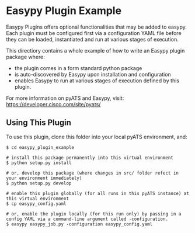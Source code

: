 # Easypy Plugin Example

Easypy Plugins offers optional functionalities that may be added to easypy. Each
plugin must be configured first via a configuration YAML file before they can be
loaded, instantiated and run at various stages of execution.

This directiory contains a whole example of how to write an Easypy plugin
package where:

- the plugin comes in a form standard python package
- is auto-discovered by Easypy upon installation and configuration
- enables Easypy to run at various stages of execution defined by this plugin.

For more information on pyATS and Easypy, visit:
https://developer.cisco.com/site/pyats/

## Using This Plugin

To use this plugin, clone this folder into your local pyATS environment, and:

```
$ cd easypy_plugin_example

# install this package permanently into this virtual environment
$ python setup.py install

# or, develop this package (where changes in src/ folder refect in your environment immediately)
$ python setup.py develop

# enable this plugin globally (for all runs in this pyATS instance) at this virtual environment
$ cp easypy_config.yaml

# or, enable the plugin locally (for this run only) by passing in a config YAML via a command-line argument called -configuration.
$ easypy easypy_job.py -configuration easypy_config.yaml

```
